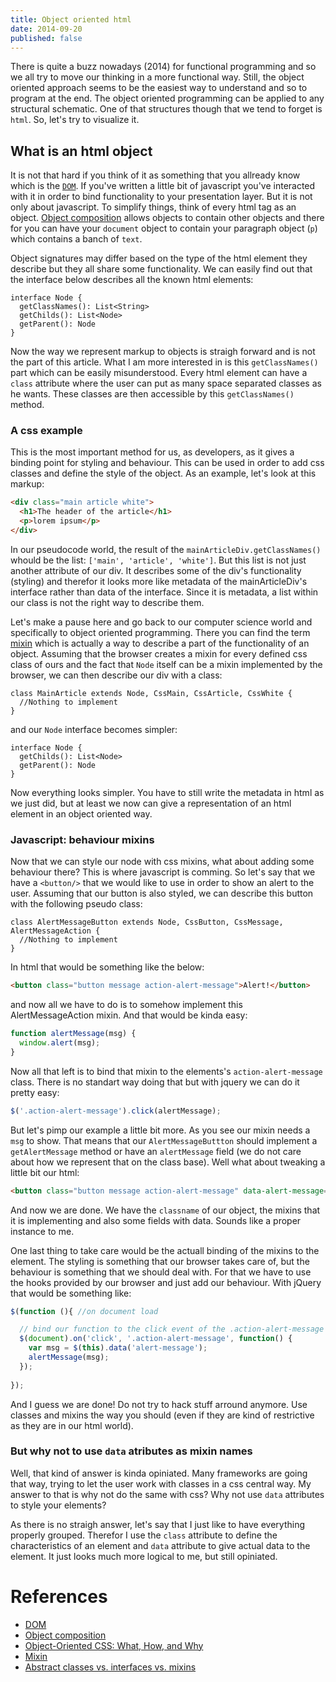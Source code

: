 ```yaml
---
title: Object oriented html
date: 2014-09-20
published: false
---
```


There is quite a buzz nowadays (2014) for functional programming and so we all try to move our thinking in a more functional way. Still, the object oriented approach seems to be the easiest way to understand and so to program at the end. The object oriented programming can be applied to any structural schematic. One of that structures though that we tend to forget is `html`. So, let's try to visualize it.

## What is an html object
It is not that hard if you think of it as something that you allready know which is the [`DOM`][dom]. If you've written a little bit of javascript you've interacted with it in order to bind functionality to your presentation layer. But it is not only about javascript. To simplify things, think of every html tag as an object. [Object composition][composition] allows objects to contain other objects and there for you can have your `document` object to contain your paragraph object (`p`) which contains a banch of `text`.

Object signatures may differ based on the type of the html element they describe but they all share some functionality. We can easily find out that the interface below describes all the known html elements:

```
interface Node {
  getClassNames(): List<String>
  getChilds(): List<Node>
  getParent(): Node
}
```

Now the way we represent markup to objects is straigh forward and is not the part of this article. What I am more interested in is this `getClassNames()` part which can be easily misunderstood. Every html element can have a `class` attribute where the user can put as many space separated classes as he wants. These classes are then accessible by this `getClassNames()` method.

### A css example
This is the most important method for us, as developers, as it gives a binding point for styling and behaviour. This can be used in order to add css classes and define the style of the object. As an example, let's look at this markup:

```html
<div class="main article white">
  <h1>The header of the article</h1>
  <p>lorem ipsum</p>
</div>
```

In our pseudocode world, the result of the `mainArticleDiv.getClassNames()` whould be the list: `['main', 'article', 'white']`. But this list is not just another attribute of our div. It describes some of the div's functionality (styling) and therefor it looks more like metadata of the mainArticleDiv's interface rather than data of the interface. Since it is metadata, a list within our class is not the right way to describe them.

Let's make a pause here and go back to our computer science world and specifically to object oriented programming. There you can find the term [mixin][mixin] which is actually a way to describe a part of the functionality of an object. Assuming that the browser creates a mixin for every defined css class of ours and the fact that `Node` itself can be a mixin implemented by the browser, we can then describe our div with a class:

```
class MainArticle extends Node, CssMain, CssArticle, CssWhite {
  //Nothing to implement
}
```

and our `Node` interface becomes simpler: 

```
interface Node {
  getChilds(): List<Node>
  getParent(): Node
}
```

Now everything looks simpler. You have to still write the metadata in html as we just did, but at least we now can give a representation of an html element in an object oriented way.

### Javascript: behaviour mixins
Now that we can style our node with css mixins, what about adding some behaviour there? This is where javascript is comming. So let's say that we have a `<button/>` that we would like to use in order to show an alert to the user. Assuming that our button is also styled, we can describe this button with the following pseudo class:

```
class AlertMessageButton extends Node, CssButton, CssMessage, AlertMessageAction {
  //Nothing to implement
}
```

In html that would be something like the below:

```html
<button class="button message action-alert-message">Alert!</button>
```

and now all we have to do is to somehow implement this AlertMessageAction mixin. And that would be kinda easy:

```javascript
function alertMessage(msg) {
  window.alert(msg);
}
```

Now all that left is to bind that mixin to the elements's `action-alert-message` class. There is no standart way doing that but with jquery we can do it pretty easy:

```javascript
$('.action-alert-message').click(alertMessage);
```

But let's pimp our example a little bit more. As you see our mixin needs a `msg` to show. That means that our `AlertMessageButtton` should implement a `getAlertMessage` method or have an `alertMessage` field (we do not care about how we represent that on the class base). Well what about tweaking a little bit our html:

```html
<button class="button message action-alert-message" data-alert-message="Hi!">Alert!</button>
```

And now we are done. We have the `classname` of our object, the mixins that it is implementing and also some fields with data. Sounds like a proper instance to me.

One last thing to take care would be the actuall binding of the mixins to the element. The styling is something that our browser takes care of, but the behaviour is something that we should deal with. For that we have to use the hooks provided by our browser and just add our behaviour. With jQuery that would be something like:

```javascript
$(function (){ //on document load

  // bind our function to the click event of the .action-alert-message
  $(document).on('click', '.action-alert-message', function() {
    var msg = $(this).data('alert-message');
    alertMessage(msg);
  });
  
});
```

And I guess we are done! Do not try to hack stuff arround anymore. Use classes and mixins the way you should (even if they are kind of restrictive as they are in our html world).

### But why not to use `data` atributes as mixin names
Well, that kind of answer is kinda opiniated. Many frameworks are going that way, trying to let the user work with classes in a css central way. My answer to that is why not do the same with css? Why not use `data` attributes to style your elements?

As there is no straigh answer, let's say that I just like to have everything properly grouped. Therefor I use the `class` attribute to define the characteristics of an element and `data` attribute to give actual data to the element. It just looks much more logical to me, but still opiniated.

# References
- [DOM][dom]
- [Object composition][composition]
- [Object-Oriented CSS: What, How, and Why](http://code.tutsplus.com/tutorials/object-oriented-css-what-how-and-why--net-6986)
- [Mixin][mixin]
- [Abstract classes vs. interfaces vs. mixins](http://stackoverflow.com/questions/918380/abstract-classes-vs-interfaces-vs-mixins)


[dom]: http://en.wikipedia.org/wiki/Document_Object_Model
[composition]: http://en.wikipedia.org/wiki/Object_composition
[mixin]: http://en.wikipedia.org/wiki/Mixin
